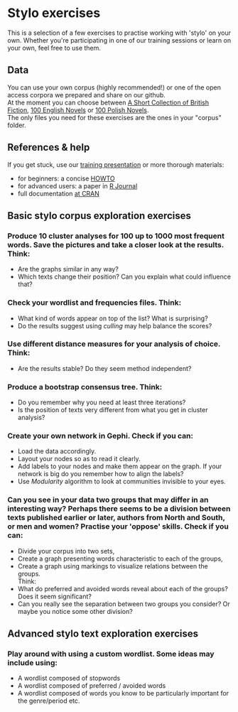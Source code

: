 # Stylo exercises
This is a selection of a few exercises to practise working with 'stylo' on your own. Whether you're participating in one of our training sessions or learn on your own, feel free to use them.  

## Data
You can use your own corpus (highly recommended!) or one of the open access corpora we prepared and share on our github.  
At the moment you can choose between [A Short Collection of British Fiction](https://github.com/computationalstylistics/A_Small_Collection_of_British_Fiction), [100 English Novels](https://github.com/computationalstylistics/100_english_novels) or [100 Polish Novels](https://github.com/computationalstylistics/100_polish_novels).  
The only files you need for these exercises are the ones in your "corpus" folder.  

## References & help
If you get stuck, use our [training presentation](https://computationalstylistics.github.io/stylo_nutshell/) or more thorough materials:  
* for beginners: a concise [HOWTO](https://sites.google.com/site/computationalstylistics/stylo/stylo_howto.pdf)  
* for advanced users: a paper in [R Journal](https://journal.r-project.org/archive/2016/RJ-2016-007/RJ-2016-007.pdf)  
* full documentation [at CRAN](https://cran.r-project.org/web/packages/stylo/stylo.pdf)  

## Basic stylo corpus exploration exercises

### Produce 10 cluster analyses for 100 up to 1000 most frequent words. Save the pictures and take a closer look at the results. Think:
* Are the graphs similar in any way?  
* Which texts change their position? Can you explain what could influence that?  

### Check your wordlist and frequencies files. Think:
* What kind of words appear on top of the list? What is surprising?  
* Do the results suggest using *culling* may help balance the scores?  

### Use different distance measures for your analysis of choice. Think:
* Are the results stable? Do they seem method independent?  

### Produce a bootstrap consensus tree. Think:
* Do you remember why you need at least three iterations?  
* Is the position of texts very different from what you get in cluster analysis?  

### Create your own network in Gephi. Check if you can:
* Load the data accordingly.   
* Layout your nodes so as to read it clearly.  
* Add labels to your nodes and make them appear on the graph. If your network is big do you remember how to align the labels?  
* Use *Modularity* algorithm to look at communities invisible to your eyes.  

### Can you see in your data two groups that may differ in an interesting way? Perhaps there seems to be a division between texts published earlier or later, authors from North and South, or men and women? Practise your 'oppose' skills. Check if you can:  
* Divide your corpus into two sets,  
* Create a graph presenting words characteristic to each of the groups,  
* Create a graph using markings to visualize relations between the groups.  
Think:  
* What do preferred and avoided words reveal about each of the groups? Does it seem significant?  
* Can you really see the separation between two groups you consider? Or maybe you notice some other division?  

## Advanced stylo text exploration exercises

### Play around with using a custom wordlist. Some ideas may include using:
* A wordlist composed of stopwords  
* A wordlist composed of preferred / avoided words  
* A wordlist composed of words you know to be particularly important for the genre/period etc.  


